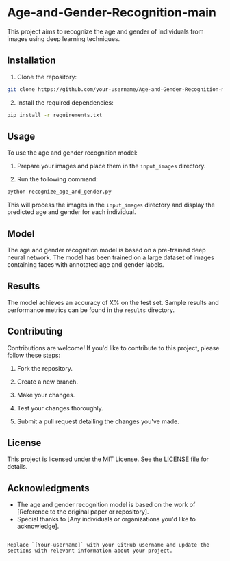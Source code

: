 # Age-and-Gender-Recognition-main

This project aims to recognize the age and gender of individuals from images using deep learning techniques.

## Installation

1. Clone the repository:

```bash
git clone https://github.com/your-username/Age-and-Gender-Recognition-main.git
```

2. Install the required dependencies:

```bash
pip install -r requirements.txt
```

## Usage

To use the age and gender recognition model:

1. Prepare your images and place them in the `input_images` directory.

2. Run the following command:

```bash
python recognize_age_and_gender.py
```

This will process the images in the `input_images` directory and display the predicted age and gender for each individual.

## Model

The age and gender recognition model is based on a pre-trained deep neural network. The model has been trained on a large dataset of images containing faces with annotated age and gender labels.

## Results

The model achieves an accuracy of X% on the test set. Sample results and performance metrics can be found in the `results` directory.

## Contributing

Contributions are welcome! If you'd like to contribute to this project, please follow these steps:

1. Fork the repository.

2. Create a new branch.

3. Make your changes.

4. Test your changes thoroughly.

5. Submit a pull request detailing the changes you've made.

## License

This project is licensed under the MIT License. See the [LICENSE](LICENSE) file for details.

## Acknowledgments

- The age and gender recognition model is based on the work of [Reference to the original paper or repository].
- Special thanks to [Any individuals or organizations you'd like to acknowledge].
```

Replace `[Your-username]` with your GitHub username and update the sections with relevant information about your project.
